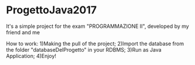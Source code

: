 # ProgettoJava2017
It's a simple project for the exam "PROGRAMMAZIONE II", developed by my friend and me

How to work: 
1)Making the pull of the project; 
2)Import the database from the folder "databaseDelProgetto" in your RDBMS;
3)Run as Java Application; 
4)Enjoy!
